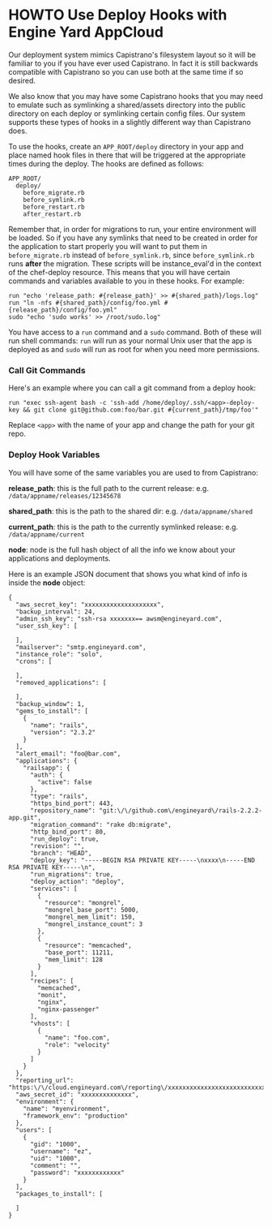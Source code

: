 # HOWTO Use Deploy Hooks with Engine Yard AppCloud

Our deployment system mimics Capistrano's filesystem layout so it will be familiar to you if you have ever used Capistrano. In fact it is still backwards compatible with Capistrano so you can use both at the same time if so desired.

We also know that you may have some Capistrano hooks that you may need to emulate such as symlinking a shared/assets directory into the public directory on each deploy or symlinking certain config files. Our system supports these types of hooks in a slightly different way than Capistrano does.

To use the hooks, create an `APP_ROOT/deploy` directory in your app and place named hook files in there that will be triggered at the appropriate times during the deploy. The hooks are defined as follows:

    APP_ROOT/
      deploy/
        before_migrate.rb
        before_symlink.rb
        before_restart.rb
        after_restart.rb

Remember that, in order for migrations to run, your entire environment will be loaded. So if you have any symlinks that need to be created in order for the application to start properly you will want to put them in `before_migrate.rb` instead of `before_symlink.rb`, since `before_symlink.rb` runs **after** the migration. These scripts will be instance_eval'd in the context of the chef-deploy resource. This means that you will have certain commands and variables available to you in these hooks. For example:

    run "echo 'release_path: #{release_path}' >> #{shared_path}/logs.log"
    run "ln -nfs #{shared_path}/config/foo.yml #{release_path}/config/foo.yml"
    sudo "echo 'sudo works' >> /root/sudo.log"

You have access to a `run` command and a `sudo` command. Both of these will run shell commands: `run` will run as your normal Unix user that the app is deployed as and `sudo` will run as root for when you need more permissions.

### Call Git Commands

Here's an example where you can call a git command from a deploy hook:

    run "exec ssh-agent bash -c 'ssh-add /home/deploy/.ssh/<app>-deploy-key && git clone git@github.com:foo/bar.git #{current_path}/tmp/foo'"

Replace `<app>` with the name of your app and change the path for your git repo.

### Deploy Hook Variables

You will have some of the same variables you are used to from Capistrano:

**release_path**: this is the full path to the current release: e.g. `/data/appname/releases/12345678`

**shared_path**: this is the path to the shared dir: e.g. `/data/appname/shared`

**current_path**: this is the path to the currently symlinked release: e.g. `/data/appname/current`

**node**:  node is the full hash object of all the info we know about your applications and deployments.

Here is an example JSON document that shows you what kind of info is inside the **node** object:

    {
      "aws_secret_key": "xxxxxxxxxxxxxxxxxxxx",
      "backup_interval": 24,
      "admin_ssh_key": "ssh-rsa xxxxxxx== awsm@engineyard.com",
      "user_ssh_key": [
    
      ],
      "mailserver": "smtp.engineyard.com",
      "instance_role": "solo",
      "crons": [
    
      ],
      "removed_applications": [
    
      ],
      "backup_window": 1,
      "gems_to_install": [
        {
          "name": "rails",
          "version": "2.3.2"
        }
      ],
      "alert_email": "foo@bar.com",
      "applications": {
        "railsapp": {
          "auth": {
            "active": false
          },
          "type": "rails",
          "https_bind_port": 443,
          "repository_name": "git:\/\/github.com\/engineyard\/rails-2.2.2-app.git",
          "migration_command": "rake db:migrate",
          "http_bind_port": 80,
          "run_deploy": true,
          "revision": "",
          "branch": "HEAD",
          "deploy_key": "-----BEGIN RSA PRIVATE KEY-----\nxxxx\n-----END RSA PRIVATE KEY-----\n",
          "run_migrations": true,
          "deploy_action": "deploy",
          "services": [
            {
              "resource": "mongrel",
              "mongrel_base_port": 5000,
              "mongrel_mem_limit": 150,
              "mongrel_instance_count": 3
            },
            {
              "resource": "memcached",
              "base_port": 11211,
              "mem_limit": 128
            }
          ],
          "recipes": [
            "memcached",
            "monit",
            "nginx",
            "nginx-passenger"
          ],
          "vhosts": [
            {
              "name": "foo.com",
              "role": "velocity"
            }
          ]
        }
      },
      "reporting_url": "https:\/\/cloud.engineyard.com\/reporting\/xxxxxxxxxxxxxxxxxxxxxxxxxxxxxxxxx",
      "aws_secret_id": "xxxxxxxxxxxxxx",
      "environment": {
        "name": "myenvironment",
        "framework_env": "production"
      },
      "users": [
        {
          "gid": "1000",
          "username": "ez",
          "uid": "1000",
          "comment": "",
          "password": "xxxxxxxxxxxx"
        }
      ],
      "packages_to_install": [
    
      ]
    }
